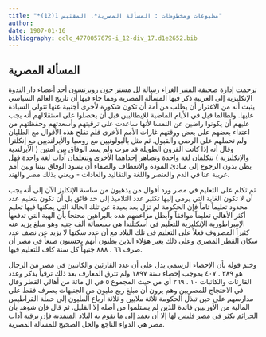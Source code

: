 ```yaml
---
title: "*مطبوعات ومخطوطات : المسألة المصرية*. المقتبس 1(12)"
author: 
date: 1907-01-16
bibliography: oclc_4770057679-i_12-div_17.d1e2652.bib
---
```




##  المسألة المصرية 


 ترجمت إدارة صحيفة  المنبر  الغراء رسالة لل  مستر جون روبرتسون  أحد  أعضاء دار الندوة الإنكليزية إلى العربية ذكر فيها المسألة المصرية ومما جاء فيها أن تاريخ العالم السياسي يثبت أنه من الاغترار أن يطلب من أمة أن تكون شكورة لأخرى أجنبية عنها تتولى السيادة عليها. ولطالما قيل في الأيام الماضية للإيطاليين قبل أن يحصلوا على استقلالهم أنه يجب عليهم أن يكونوا راضين عن النمسا لأنها ساعدت على ترقيتهم وأسعدتهم وحفظتهم من اعتداء بعضهم على بعض ووقتهم غارات الأمم الأخرى فلم تفلح هذه الأقوال مع الطليان ولم تحملهم على الرضى والقبول. ثم مثل بالبولونيين مع روسيا والأيرلنديين مع إنكلترا وقال أنه إذا كانت القرون الطويلة قد مرت ولم يسد الوفاق بين أمتين ( الأيرلندية والإنكليزية ) تتكلمان لغة واحدة وتصاهر إحداهما الأخرى وتتعلمان آداب لغة واحدة فهل يظن بدون الرجوع إلى مبادئ المودة والانعطاف والصفاء أن يسود الوفاق بيننا وبين أمم   غريبة عنا في الدم والعنصر واللغة والتقاليد والعادات - ويعني بذلك مصر والهند. 

 ثم تكلم على التعليم في مصر ورد أقوال من يذهبون من ساسة الإنكليز الآن إلى أنه يجب أن لا تكون الغاية التي يرمى إليها تكثير عدد التلاميذ إلى حد فائق بل أن تكون بتعليم عدد محدود تعليماً تاماً فإن الحكومة لم تزل بعد بعيدة عن تلك الحالة التي يمكنها فيها تعليم أكثر الأهالي   تعليماً موافقاً وأبطل مزاعمهم هذه بالبراهين محتجاً بأن الهبة التي تدفعها الإمبراطورية الإنكليزية للتعليم في اسكتلندا هي  سبعمائة  ألف  جنيه وهو مبلغ يزيد عنه كثيراً المصروف فعلاً على التعليم في تلك البلاد مع أن عدد سكنها لا يزيد عن نصف عدد سكان القطر المصري وعلى ذلك يعبر هؤلاء الذين يظنون أنهم يحسنون صنعاً في مصر أن صرف  ٦٦  .  ٨٨٨  جنيهاً كل سنة كاف للتعليم فيها. 

 وختم قوله بأن الإحصاء الرسمي يدل على أن عدد القارئين والكاتبين في مصر من الرجال هو  ٣٨٩  .  ٤٠٧  بموجب إحصاء سنة  ١٨٩٧  ولم تترق المعارف بعد ذلك ترقياً يذكر وعدد القارئات والكاتبات  ١٠  .  ٢٦٩  أي من حيث المجموع  ٥  في ال  مائة  من أهالي القطر وقال في الاحتجاج للمصريين وهم يرون أن مبلغ ربع مليون من الجنيهات يصرف فقط على مدارسهم على حين تبذل الحكومة  ثلاثة  ملايين و  ثلاثة  أرباع المليون إلى حملة القراطيس المالية من الأوربيين فائدة للذين لم يستلموا من أصله إلا القليل. ثم قال فإن شوهد بأن الجرائم تكثر في مصر فليس لها إلا أن تعمد إلى ما تقوم به البلاد المتمدنة فإن ترقية آداب مصر هي الدواء الناجع والحل الصحيح للمسألة المصرية. 
